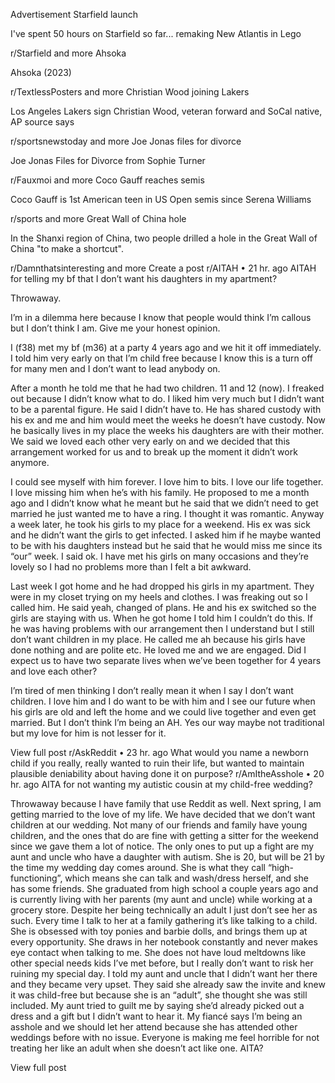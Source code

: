 Advertisement
Starfield launch

I've spent 50 hours on Starfield so far... remaking New Atlantis in Lego

r/Starfield
and more
Ahsoka

Ahsoka (2023)

r/TextlessPosters
and more
Christian Wood joining Lakers

Los Angeles Lakers sign Christian Wood, veteran forward and SoCal native, AP source says

r/sportsnewstoday
and more
Joe Jonas files for divorce

Joe Jonas Files for Divorce from Sophie Turner

r/Fauxmoi
and more
Coco Gauff reaches semis

Coco Gauff is 1st American teen in US Open semis since Serena Williams

r/sports
and more
Great Wall of China hole

In the Shanxi region of China, two people drilled a hole in the Great Wall of China "to make a shortcut".

r/Damnthatsinteresting
and more
Create a post
r/AITAH
•
21 hr. ago
AITAH for telling my bf that I don’t want his daughters in my apartment?

Throwaway.

I’m in a dilemma here because I know that people would think I’m callous but I don’t think I am. Give me your honest opinion.

I (f38) met my bf (m36) at a party 4 years ago and we hit it off immediately. I told him very early on that I’m child free because I know this is a turn off for many men and I don’t want to lead anybody on.

After a month he told me that he had two children. 11 and 12 (now). I freaked out because I didn’t know what to do. I liked him very much but I didn’t want to be a parental figure. He said I didn’t have to. He has shared custody with his ex and me and him would meet the weeks he doesn’t have custody. Now he basically lives in my place the weeks his daughters are with their mother. We said we loved each other very early on and we decided that this arrangement worked for us and to break up the moment it didn’t work anymore.

I could see myself with him forever. I love him to bits. I love our life together. I love missing him when he’s with his family. He proposed to me a month ago and I didn’t know what he meant but he said that we didn’t need to get married he just wanted me to have a ring. I thought it was romantic. Anyway a week later, he took his girls to my place for a weekend. His ex was sick and he didn’t want the girls to get infected. I asked him if he maybe wanted to be with his daughters instead but he said that he would miss me since its “our” week. I said ok. I have met his girls on many occasions and they’re lovely so I had no problems more than I felt a bit awkward.

Last week I got home and he had dropped his girls in my apartment. They were in my closet trying on my heels and clothes. I was freaking out so I called him. He said yeah, changed of plans. He and his ex switched so the girls are staying with us. When he got home I told him I couldn’t do this. If he was having problems with our arrangement then I understand but I still don’t want children in my place. He called me ah because his girls have done nothing and are polite etc. He loved me and we are engaged. Did I expect us to have two separate lives when we’ve been together for 4 years and love each other?

I’m tired of men thinking I don’t really mean it when I say I don’t want children. I love him and I do want to be with him and I see our future when his girls are old and left the home and we could live together and even get married. But I don’t think I’m being an AH. Yes our way maybe not traditional but my love for him is not lesser for it.

View full post
r/AskReddit
•
23 hr. ago
What would you name a newborn child if you really, really wanted to ruin their life, but wanted to maintain plausible deniability about having done it on purpose?
r/AmItheAsshole
•
20 hr. ago
AITA for not wanting my autistic cousin at my child-free wedding?

Throwaway because I have family that use Reddit as well. Next spring, I am getting married to the love of my life. We have decided that we don’t want children at our wedding. Not many of our friends and family have young children, and the ones that do are fine with getting a sitter for the weekend since we gave them a lot of notice. The only ones to put up a fight are my aunt and uncle who have a daughter with autism. She is 20, but will be 21 by the time my wedding day comes around. She is what they call “high-functioning”, which means she can talk and wash/dress herself, and she has some friends. She graduated from high school a couple years ago and is currently living with her parents (my aunt and uncle) while working at a grocery store. Despite her being technically an adult I just don’t see her as such. Every time I talk to her at a family gathering it’s like talking to a child. She is obsessed with toy ponies and barbie dolls, and brings them up at every opportunity. She draws in her notebook constantly and never makes eye contact when talking to me. She does not have loud meltdowns like other special needs kids I’ve met before, but I really don’t want to risk her ruining my special day. I told my aunt and uncle that I didn’t want her there and they became very upset. They said she already saw the invite and knew it was child-free but because she is an “adult”, she thought she was still included. My aunt tried to guilt me by saying she’d already picked out a dress and a gift but I didn’t want to hear it. My fiancé says I’m being an asshole and we should let her attend because she has attended other weddings before with no issue. Everyone is making me feel horrible for not treating her like an adult when she doesn’t act like one. AITA?

View full post